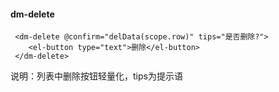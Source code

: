 #### dm-delete
```
 <dm-delete @confirm="delData(scope.row)" tips="是否删除?">
    <el-button type="text">删除</el-button>
 </dm-delete>
```
说明：列表中删除按钮轻量化，tips为提示语
